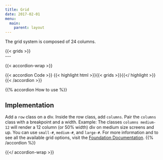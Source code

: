 ```yaml
---
title: Grid
date: 2017-02-01
menu:
  main:
    parent: layout
---
```


The grid system is composed of 24 columns.
<div class="sg-grid">
  {{< grids >}}
</div>
---

{{< accordion-wrap >}}

{{< accordion Code >}}
  {{< highlight html >}}{{< grids >}}{{</ highlight >}}
{{< /accordion >}}

{{% accordion How to use %}}
## Implementation
Add a `row` class on a div. Inside the row class, add `columns`. Pair the `columns` class with a breakpoint and a width. Example: The classes `columns medium-12` will render a 12 column (or 50% width) div on medium size screens and up. You can use `small-#`, `medium-#`, and `large-#`. For more information and to see all the available grid options, visit the <a href="http://foundation.zurb.com/sites/docs/grid.html" class="external">Foundation Documentation</a>.
{{% /accordion %}}

{{</ accordion-wrap >}}
